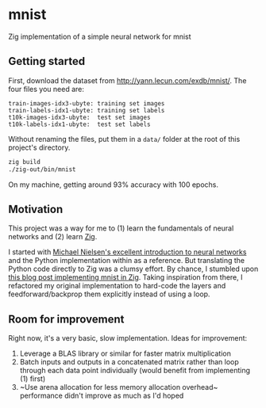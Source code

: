 # mnist

Zig implementation of a simple neural network for mnist

## Getting started

First, download the dataset from http://yann.lecun.com/exdb/mnist/. The four files you need are:

```
train-images-idx3-ubyte: training set images 
train-labels-idx1-ubyte: training set labels 
t10k-images-idx3-ubyte:  test set images 
t10k-labels-idx1-ubyte:  test set labels
```

Without renaming the files, put them in a `data/` folder at the root of this project's directory.

```sh
zig build
./zig-out/bin/mnist
```

On my machine, getting around 93% accuracy with 100 epochs.

## Motivation

This project was a way for me to (1) learn the fundamentals of neural networks and (2) learn [Zig](https://github.com/ziglang/zig).

I started with [Michael Nielsen's excellent introduction to neural networks](http://neuralnetworksanddeeplearning.com/index.html) and the Python implementation within as a reference. But translating the Python code directly to Zig was a clumsy effort. By chance, I stumbled upon [this blog post implementing mnist in Zig](https://monadmonkey.com/dnns-from-scratch-in-zig). Taking inspiration from there, I refactored my original implementation to hard-code the layers and feedforward/backprop them explicitly instead of using a loop.

## Room for improvement

Right now, it's a very basic, slow implementation. Ideas for improvement:

1. Leverage a BLAS library or similar for faster matrix multiplication
2. Batch inputs and outputs in a concatenated matrix rather than loop through each data point individually (would benefit from implementing (1) first)
3. ~Use arena allocation for less memory allocation overhead~ performance didn't improve as much as I'd hoped
